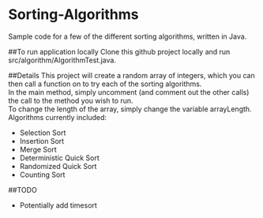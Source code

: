 # Sorting-Algorithms
Sample code for a few of the different sorting algorithms, written in Java.

##To run application locally
Clone this github project locally and run src/algorithm/AlgorithmTest.java.

##Details
This project will create a random array of integers, which you can then call a function on to try each of the sorting algorithms.  
In the main method, simply uncomment (and comment out the other calls) the call to the method you wish to run.  
To change the length of the array, simply change the variable arrayLength.  
Algorithms currently included:  
* Selection Sort
* Insertion Sort
* Merge Sort
* Deterministic Quick Sort
* Randomized Quick Sort
* Counting Sort

##TODO
* Potentially add timesort
